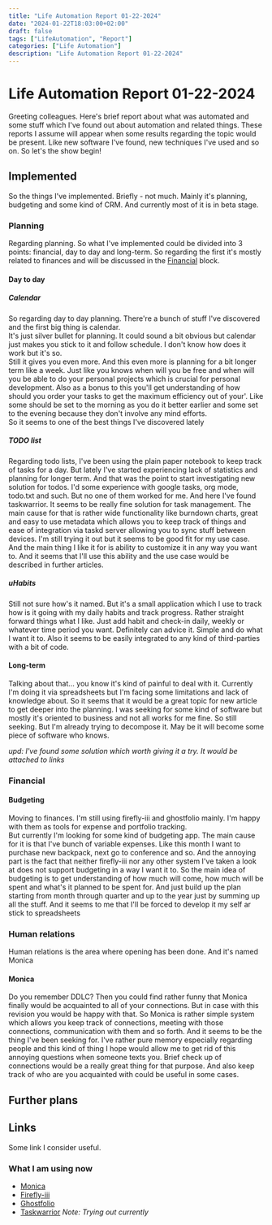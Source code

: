 ```yaml
---
title: "Life Automation Report 01-22-2024"
date: "2024-01-22T18:03:00+02:00"
draft: false
tags: ["LifeAutomation", "Report"]
categories: ["Life Automation"]
description: "Life Automation Report 01-22-2024"
---
```


# Life Automation Report 01-22-2024

Greeting colleagues. Here's brief report about what was automated and some
stuff which I've found out about automation and related things.
These reports I assume will appear when some results regarding the topic would be
present. Like new software I've found, new techniques I've used and so on.
So let's the show begin!

## Implemented

So the things I've implemented. Briefly - not much. Mainly it's planning,
budgeting and some kind of CRM. And currently most of it is in beta stage.

### Planning

Regarding planning. So what I've implemented could be divided into 3 points:
financial, day to day and long-term. So regarding the first it's mostly related
to finances and will be discussed in the [Financial](#financial) block.

#### Day to day

##### Calendar

So regarding day to day planning. There're a bunch of stuff I've discovered and
the first big thing is calendar.  
It's just silver bullet for planning.
It could sound a bit obvious but calendar just makes you stick to it and follow
schedule. I don't know how does it work but it's so.  
Still it gives you even more.
And this even more is planning for a bit longer term like a week.
Just like you knows when will you be free and when will you be able to do your
personal projects which is crucial for personal development.
Also as a bonus to this you'll get understanding of how should you order your
tasks to get the maximum efficiency out of your'.
Like some should be set to the morning as you do it better earlier
and some set to the evening because they don't involve any mind efforts.  
So it seems to one of the best things I've discovered lately

##### TODO list

Regarding todo lists, I've been using the plain paper notebook to keep track of
tasks for a day. But lately I've started experiencing lack of statistics and
planning for longer term. And that was the point to start investigating new solution
for todos. I'd some experience with google tasks, org mode, todo.txt and such.
But no one of them worked for me. And here I've found taskwarrior. It seems to
be really fine solution for task management. The main cause for that is rather wide
functionality like burndown charts, great and easy to use metadata which allows
you to keep track of things and ease of integration via taskd server allowing you
to sync stuff between devices. I'm still trying it out but it seems to be good
fit for my use case.
And the main thing I like it for is ability to customize it in any way you want
to. And it seems that I'll use this ability and the use case would be described
in further articles.

##### uHabits

Still not sure how's it named. But it's a small application which I use to
track how is it going with my daily habits and track progress.
Rather straight forward things what I like. Just add habit and check-in daily,
weekly or whatever time period you want.
Definitely can advice it. Simple and do what I want it to. Also it seems to
be easily integrated to any kind of third-parties with a bit of code.

#### Long-term

Talking about that... you know it's kind of painful to deal with it.
Currently I'm doing it via spreadsheets but I'm facing some limitations
and lack of knowledge about. So it seems that it would be a great topic for
new article to get deeper into the planning.
I was seeking for some kind of software but mostly it's oriented to business
and not all works for me fine. So still seeking.
But I'm already trying to decompose it. May be it will become some piece of
software who knows.

_upd: I've found some solution which worth giving it a try. It would be attached
to links_

### Financial

#### Budgeting

Moving to finances. I'm still using firefly-iii and ghostfolio mainly.
I'm happy with them as tools for expense and portfolio tracking.  
But currently I'm looking for some kind of budgeting app. The main cause for it
is that I've bunch of variable expenses. Like this month I want to purchase
new backpack, next go to conference and so. And the annoying part is the fact
that neither firefly-iii nor any other system I've taken a look at does not support
budgeting in a way I want it to.
So the main idea of budgeting is to get understanding of how much will come,
how much will be spent and what's it planned to be spent for.
And just build up the plan starting from month through quarter and up to the year
just by summing up all the stuff.
And it seems to me that I'll be forced to develop it my self ar stick to spreadsheets

### Human relations

Human relations is the area where opening has been done. And it's named Monica

#### Monica

Do you remember DDLC? Then you could find rather funny that Monica finally
would be acquainted to all of your connections. But in case with this revision
you would be happy with that.
So Monica is rather simple system which allows you keep track of connections,
meeting with those connections, communication with them and so forth. And it seems
to be the thing I've been seeking for. I've rather pure memory especially regarding
people and this kind of thing I hope would allow me to get rid of this annoying
questions when someone texts you. Brief check up of connections would be a really
great thing for that purpose. And also keep track of who are you acquainted with
could be useful in some cases.

## Further plans

## Links

Some link I consider useful.

### What I am using now

- [Monica](https://www.monicahq.com/)
- [Firefly-iii](https://www.firefly-iii.org/)
- [Ghostfolio](https://ghostfol.io/)
- [Taskwarrior](https://taskwarrior.org/) _Note: Trying out currently_
